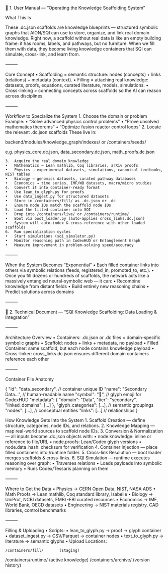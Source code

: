 📄 1. User Manual — “Operating the Knowledge Scaffolding System”

What This Is

These .dc.json scaffolds are knowledge blueprints — structured symbolic graphs that AION/SQI can use to store, organize, and link real domain knowledge.
Right now, a scaffold without real data is like an empty building frame: it has rooms, labels, and pathways, but no furniture.
When we fill them with data, they become living knowledge containers that SQI can simulate, cross-link, and learn from.

⸻

Core Concept
	•	Scaffolding = semantic structure: nodes (concepts) + links (relations) + metadata (context).
	•	Filling = attaching real knowledge: datasets, proofs, equations, curated literature, models, simulations.
	•	Cross-linking = connecting concepts across scaffolds so the AI can reason across disciplines.

⸻

Workflow to Specialize the System
	1.	Choose the domain or problem
Example:
	•	“Solve advanced physics control problems”
	•	“Prove unsolved mathematics theorems”
	•	“Optimize fusion reactor control loops”
	2.	Locate the relevant .dc.json scaffolds
These live in:


backend/modules/knowledge_graph/indexes/
or /containers/seeds/

e.g. physics_core.dc.json, data_secondary.dc.json, math_proofs.dc.json

	3.	Acquire the real domain knowledge
	•	Mathematics → Lean mathlib, Coq libraries, arXiv proofs
	•	Physics → experimental datasets, simulations, canonical textbooks, NIST tables
	•	Biology → genomics datasets, curated pathway databases
	•	Economics → time series, IMF/WB datasets, macro/micro studies
	4.	Convert it into container-ready format
	•	Use lean_to_glyph.py for proofs
	•	Use data_ingest.py for structured datasets
	•	Store in /containers/fill/ as .dc.json or .dc
	•	Ensure node IDs match the scaffold node IDs
	5.	Load the filled container into SQI
	•	Drop into /containers/live/ or /containers/runtime/
	•	Boot via boot_loader.py (auto-applies cross_links.dc.json)
	•	System will auto-index & cross-reference with other loaded scaffolds
	6.	Run specialization cycles
	•	Start simulations (sqi_simulator.py)
	•	Monitor reasoning path in CodexHUD or Entanglement Graph
	•	Measure improvement in problem-solving speed/accuracy

⸻

When the System Becomes “Exponential”
	•	Each filled container links into others via symbolic relations (feeds, registered_in, promoted_to, etc.).
	•	Once you fill dozens or hundreds of scaffolds, the network acts like a massively entangled neural-symbolic web — it can:
	•	Recombine knowledge from distant fields
	•	Build entirely new reasoning chains
	•	Predict solutions across domains

⸻

📄 2. Technical Document — “SQI Knowledge Scaffolding: Data Loading & Integration”

⸻

Architecture Overview
	•	Containers: .dc.json or .dc files = domain-specific symbolic graphs
	•	Scaffold: nodes + links + metadata, no payload
	•	Filled Container: same scaffold, but each node contains knowledge payload
	•	Cross-linker: cross_links.dc.json ensures different domain containers reference each other

⸻

Container File Anatomy

{
  "id": "data_secondary",       // container unique ID
  "name": "Secondary Data...",  // human-readable name
  "symbol": "📖",                // glyph emoji for CodexHUD
  "metadata": {
    "domain": "Data",
    "tier": "secondary",
    "linked_domains": [...]
  },
  "glyph_categories": [...],    // semantic groupings
  "nodes": [...],                // conceptual entities
  "links": [...]                 // relationships
}

How Knowledge Gets Into the System
	1.	Scaffold Creation — define structure, categories, node IDs, and relations.
	2.	Knowledge Mapping — map real-world sources to scaffold node IDs.
	3.	Conversion & Normalization — all inputs become .dc.json objects with:
	•	node.knowledge: inline or reference to file/URL
	•	node.proofs: Lean/Codex glyph versions
	•	node.data_hash: checksum for verification
	4.	Container Injection — place filled containers into /runtime folder.
	5.	Cross-link Resolution — boot loader merges scaffolds & cross-links.
	6.	SQI Simulation — runtime executes reasoning over graph:
	•	Traverses relations
	•	Loads payloads into symbolic memory
	•	Runs Codex/Tessaris planning on them

⸻

Where to Get the Data
	•	Physics → CERN Open Data, NIST, NASA ADS
	•	Math Proofs → Lean mathlib, Coq standard library, Isabelle
	•	Biology → UniProt, NCBI datasets, EMBL-EBI curated resources
	•	Economics → IMF, World Bank, OECD datasets
	•	Engineering → NIST materials registry, CAD libraries, control benchmarks

⸻

Filling & Uploading
	•	Scripts:
	•	lean_to_glyph.py → proof → glyph container
	•	dataset_ingest.py → CSV/Parquet → container nodes
	•	text_to_glyph.py → literature → semantic glyphs
	•	Upload Locations:

    /containers/fill/       (staging)
/containers/runtime/    (active knowledge)
/containers/archive/    (version history)

